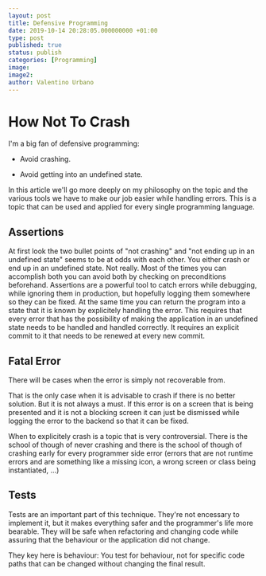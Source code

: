 ```yaml
---
layout: post
title: Defensive Programming
date: 2019-10-14 20:28:05.000000000 +01:00
type: post
published: true
status: publish
categories: [Programming]
image:
image2:
author: Valentino Urbano
---
```


# How Not To Crash


I'm  a big fan of defensive programming:

- Avoid crashing.

- Avoid getting into an undefined state.

In this article we'll go more deeply on my philosophy on the topic and the various tools we have to make our job easier while handling errors.
This is a topic that can be used and applied for every single programming language.

## Assertions

At first look the two bullet points of "not crashing" and "not ending up in an undefined state" seems to be at odds with each other. You either crash or end up in an undefined state. Not really.
Most of the times you can accomplish both you can avoid both by checking on preconditions beforehand. Assertions are a powerful tool to catch errors while debugging, while ignoring them in production, but hopefully logging them somewhere so they can be fixed. At the same time you can return the program into a state that it is known by explicitely handling the error.
This requires that every error that has the possibility of making the application in an undefined state needs to be handled and handled correctly. It requires an explicit commit to it that needs to be renewed at every new commit.

## Fatal Error

There will be cases when the error is simply not recoverable from.

That is the only case when it is advisable to crash if there is no better solution. But it is not always a must. If this error is on a screen that is being presented and it is not a blocking screen it can just be dismissed while logging the error to the backend so that it can be fixed.

When to explicitely crash is a topic that is very controversial. There is the school of though of never crashing and there is the school of though of crashing early for every programmer side error (errors that are not runtime errors and are something like a missing icon, a wrong screen or class being instantiated, ...)

## Tests

Tests are an important part of this technique. They're not encessary to implement it, but it makes everything safer and the programmer's life more bearable. They will be safe when refactoring and changing code while assuring that the behaviour or the application did not change.

They key here is behaviour: You test for behaviour, not for specific code paths that can be changed without changing the final result.
